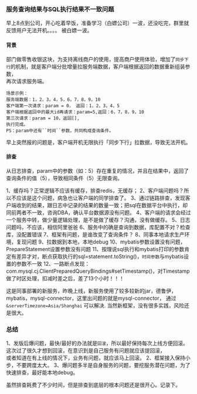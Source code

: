 ### 服务查询结果与SQL执行结果不一致问题
早上8点到公司，开心吃着早饭，准备学习（白嫖公司）一波，还没吃完，群里就反馈用户无法开机。。。。 被白嫖一波。

#### 背景
部门做零售收银这块，为支持离线商户的使用，提高商户使用体验，增加了``同步下行``的机制，就是客户端分批增量拉服务端数据，客户端根据返回的数据重新组装参数，  
再次请求服务端。
```
场景示例：
服务端数据：1，2，3，4，5，6，7，8，9，10
客户端第一次请求：param = 0， 返回：1，2，3，4，5
客户端根据返回中的最大id再请求：param=5,返回：6，7，8，9，10
第三次请求：param = 10，返回[],
执行完成。
PS：param中还有``时间``参数，共同构成查询条件。
```
早上突然报的问题是，客户端开机无限执行「同步下行」拉数据，导致无法开机。

#### 排查
从日志排查，param中的参数（如：5）存在重复的情况，并且在结果中，返回了查询条件的值（5），导致相同条件（5）无限查询。

1、缓存吗？正常逻辑不应该有缓存，排查redis，无缓存；
2、客户端问题吗？所以不应该是这个问题，病急也让客户端的同学排查了。
3、通过链路排查，发现客户端收到的结果，跟日志中记录的结果的数量一致；把sql在数据平台中执行，却同前两者不一致，咨询DBA，确认平台数据源没有问题。
4、客户端的请求会经过一个服务中转，做少量逻辑处理，是不是做了缓存？沟通，没有做缓存。
5、日志问题吗，不应该，相信阿里爸爸
6、服务中的确是查询到数据，库配置不对？检查库，没配置错误
7、框架有问题，是谁改变了查询条件？
8、同事本地请求生产环境，复现问题
9、拉数据到本地，本地debug
10、mybatis参数设置没有问题，PrepareStatement设置参数没有问题
11、按理说sql执行和mybatis打印的参数肯定有差异才对，断点获取执行的sql=statement.toString()，``时间参数``与mybatis设置的参数不一致
12、一路断点发现：com.mysql.cj.ClientPreparedQueryBindings#setTimestamp()，对Timestamp做了时区处理，扣减时差之后，差了13个小时！！！

这是同事部署的新服务，昨晚上线，新服务使用了较多较新的jar，德鲁伊，mybatis，mysql-connector，这里出问题的就是mysql-connector，
通过 ``&serverTimezone=Asia/Shanghai`` 可以解决. 当然新框架，没有很多实践，风险还是很大。

### 总结
1、发版后爆问题，最快/最好的办法就是``回滚``，所以最好保持每次上线方便回滚。这次过了很久才想到回滚，在意识到是自己服务有问题就应该提回滚，  
或者知道在有上线的情况下，业务有问题，就应该马上回滚。
2、框架接入保持小步，不要跨度太大。
3、爆问题多半是自身服务的问题，要挖服务潜在问题，为了快速排查，最好能本地debug。

虽然排查耗费了不少时间，但是排查到底层的根本问题还是很开心。记录下。